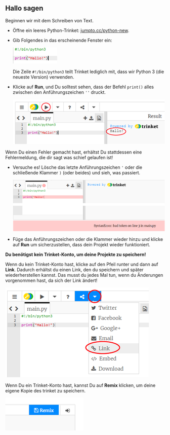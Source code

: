## Hallo sagen

Beginnen wir mit dem Schreiben von Text.

+ Öffne ein leeres Python-Trinket: <a href="http://jumpto.cc/python-new" target="_blank">jumpto.cc/python-new</a>.

+ Gib Folgendes in das erscheinende Fenster ein:
    
    ![screenshot](images/me-hi.png)
    
    Die Zeile `#!/bin/python3` teilt Trinket lediglich mit, dass wir Python 3 (die neueste Version) verwenden.

+ Klicke auf **Run**, und Du solltest sehen, dass der Befehl `print()` alles zwischen den Anführungszeichen `''` druckt.
    
    ![Screenshot](images/me-hi-test.png)

Wenn Du einen Fehler gemacht hast, erhältst Du stattdessen eine Fehlermeldung, die dir sagt was schief gelaufen ist!

+ Versuche es! Lösche das letzte Anführungszeichen `'` oder die schließende Klammer `)` (oder beides) und sieh, was passiert.
    
    ![screenshot](images/me-syntax.png)

+ Füge das Anführungszeichen oder die Klammer wieder hinzu und klicke auf **Run** um sicherzustellen, dass dein Projekt wieder funktioniert.

**Du benötigst kein Trinket-Konto, um deine Projekte zu speichern!**

Wenn du kein Trinket-Konto hast, klicke auf den Pfeil runter und dann auf **Link**. Dadurch erhältst du einen Link, den du speichern und später wiederherstellen kannst. Das musst du jedes Mal tun, wenn du Änderungen vorgenommen hast, da sich der Link ändert!

![Screenshot](images/me-link.png)

Wenn Du ein Trinket-Konto hast, kannst Du auf **Remix** klicken, um deine eigene Kopie des trinket zu speichern.

![Screenshot](images/me-remix.png)